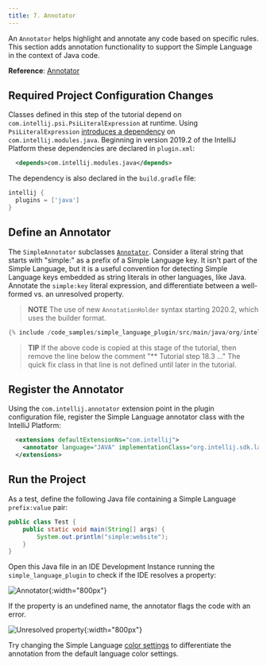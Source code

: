 ```yaml
---
title: 7. Annotator
---
```

<!-- Copyright 2000-2020 JetBrains s.r.o. and other contributors. Use of this source code is governed by the Apache 2.0 license that can be found in the LICENSE file. -->

An `Annotator` helps highlight and annotate any code based on specific rules.
This section adds annotation functionality to support the Simple Language in the context of Java code.

**Reference**: [Annotator](/reference_guide/custom_language_support/syntax_highlighting_and_error_highlighting.md#annotator)

## Required Project Configuration Changes
Classes defined in this step of the tutorial depend on `com.intellij.psi.PsiLiteralExpression` at runtime.
Using `PsiLiteralExpression` [introduces a dependency](/basics/getting_started/plugin_compatibility.md#modules-specific-to-functionality) on `com.intellij.modules.java`.
Beginning in version 2019.2 of the IntelliJ Platform these dependencies are declared in `plugin.xml`:

```xml
  <depends>com.intellij.modules.java</depends>
```

The dependency is also declared in the `build.gradle` file:

```groovy
intellij {
  plugins = ['java']
}
```

## Define an Annotator
The `SimpleAnnotator` subclasses [`Annotator`](upsource:///platform/analysis-api/src/com/intellij/lang/annotation/Annotator.java).
Consider a literal string that starts with "simple:" as a prefix of a Simple Language key.
It isn't part of the Simple Language, but it is a useful convention for detecting Simple Language keys embedded as string literals in other languages, like Java.
Annotate the `simple:key` literal expression, and differentiate between a well-formed vs. an unresolved property.

> **NOTE** The use of new `AnnotationHolder` syntax starting 2020.2, which uses the builder format.

```java
{% include /code_samples/simple_language_plugin/src/main/java/org/intellij/sdk/language/SimpleAnnotator.java %}
```

> **TIP** If the above code is copied at this stage of the tutorial, then remove the line below the comment "** Tutorial step 18.3 …" The quick fix class in that line is not defined until later in the tutorial.

## Register the Annotator
Using the `com.intellij.annotator` extension point in the plugin configuration file, register the Simple Language annotator class with the IntelliJ Platform:

```xml
  <extensions defaultExtensionNs="com.intellij">
    <annotator language="JAVA" implementationClass="org.intellij.sdk.language.SimpleAnnotator"/>
  </extensions>
```

## Run the Project
As a test, define the following Java file containing a Simple Language `prefix:value` pair:

```java
public class Test {
    public static void main(String[] args) {
        System.out.println("simple:website");
    }
}
```

Open this Java file in an IDE Development Instance running the `simple_language_plugin` to check if the IDE resolves a property:

![Annotator](img/annotator.png){:width="800px"}

If the property is an undefined name, the annotator flags the code with an error.

![Unresolved property](img/unresolved_property.png){:width="800px"}

Try changing the Simple Language [color settings](/tutorials/custom_language_support/syntax_highlighter_and_color_settings_page.md#run-the-project) to differentiate the annotation from the default language color settings.
